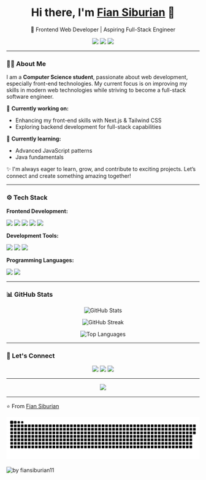 <!-- HEADER -->
<h1 align="center">Hi there, I'm <a href="https://yourwebsite.com" target="_blank">Fian Siburian</a> 👋</h1>

<p align="center">
  🚀 Frontend Web Developer | Aspiring Full-Stack Engineer  
</p>

<p align="center">
  <a href="https://linkedin.com/in/yourprofile" target="_blank"><img src="https://img.shields.io/badge/LinkedIn-0A66C2?style=for-the-badge&logo=linkedin&logoColor=white"/></a>
  <a href="https://twitter.com/yourprofile" target="_blank"><img src="https://img.shields.io/badge/Twitter-1DA1F2?style=for-the-badge&logo=twitter&logoColor=white"/></a>
  <a href="mailto:yourmail@gmail.com"><img src="https://img.shields.io/badge/Email-D14836?style=for-the-badge&logo=gmail&logoColor=white"/></a>
</p>

---

<!-- ABOUT ME -->
### 👨‍💻 About Me

I am a **Computer Science student**, passionate about web development, especially front-end technologies. My current focus is on improving my skills in modern web technologies while striving to become a full-stack software engineer.

🔭 **Currently working on:**  
- Enhancing my front-end skills with Next.js & Tailwind CSS  
- Exploring backend development for full-stack capabilities  

🌱 **Currently learning:**  
- Advanced JavaScript patterns  
- Java fundamentals  

✨ I'm always eager to learn, grow, and contribute to exciting projects. Let’s connect and create something amazing together!

---

<!-- TECH STACK -->
### ⚙️ Tech Stack

**Frontend Development:**  
<p>
  <img src="https://img.shields.io/badge/HTML-E34F26?style=for-the-badge&logo=html5&logoColor=white"/>
  <img src="https://img.shields.io/badge/CSS-1572B6?style=for-the-badge&logo=css3&logoColor=white"/>
  <img src="https://img.shields.io/badge/Tailwind_CSS-38B2AC?style=for-the-badge&logo=tailwind-css&logoColor=white"/>
  <img src="https://img.shields.io/badge/React.js-61DAFB?style=for-the-badge&logo=react&logoColor=black"/>
  <img src="https://img.shields.io/badge/Next.js-000000?style=for-the-badge&logo=nextdotjs&logoColor=white"/>
</p>

**Development Tools:**  
<p>
  <img src="https://img.shields.io/badge/Git-F05032?style=for-the-badge&logo=git&logoColor=white"/>
  <img src="https://img.shields.io/badge/Vercel-000000?style=for-the-badge&logo=vercel&logoColor=white"/>
  <img src="https://img.shields.io/badge/Android_Studio-3DDC84?style=for-the-badge&logo=android-studio&logoColor=white"/>
</p>

**Programming Languages:**  
<p>
  <img src="https://img.shields.io/badge/JavaScript-F7DF1E?style=for-the-badge&logo=javascript&logoColor=black"/>
  <img src="https://img.shields.io/badge/Java-007396?style=for-the-badge&logo=java&logoColor=white"/>
</p>

---

<!-- GITHUB STATS -->
### 📊 GitHub Stats  

<p align="center">
  <img src="https://github-readme-stats.vercel.app/api?username=fiansiburian11&show_icons=true&theme=radical&hide_border=true" alt="GitHub Stats"/>
</p>

<p align="center">
  <img src="https://github-readme-streak-stats.herokuapp.com/?user=fiansiburian11&theme=radical&hide_border=true" alt="GitHub Streak"/>
</p>

<p align="center">
  <img src="https://github-readme-stats.vercel.app/api/top-langs/?username=fiansiburian11&layout=compact&theme=radical&hide_border=true" alt="Top Languages"/>
</p>

---

<!-- CONNECT WITH ME -->
### 🤝 Let's Connect  

<p align="center">
  <a href="https://linkedin.com/in/firman-parulian-siburian-4416832b3/" target="_blank"><img src="https://img.shields.io/badge/LinkedIn-0A66C2?style=for-the-badge&logo=linkedin&logoColor=white"/></a>
 <a href="https://instagram.com/fiansiburian_" target="_blank"><img src="https://img.shields.io/badge/Instagram-E4405F?style=for-the-badge&logo=instagram&logoColor=white"/></a>
  <a href="mailto:bukanfirman11@gmail.com"><img src="https://img.shields.io/badge/Email-D14836?style=for-the-badge&logo=gmail&logoColor=white"/></a>
</p>

---

<!-- FUN FACT -->
<p align="center">
  <img src="https://readme-typing-svg.herokuapp.com?color=%23F7A41D&lines=Frontend+Developer;Aspiring+Full-Stack+Engineer;Passionate+Learner;Always+Improving" />
</p>

---

⭐️ From [Fian Siburian](https://github.com/YourUsername)

<!-- Snake graph -->
<div align="center">
  <picture>
    <source media="(prefers-color-scheme: dark)" srcset="https://github.com/fiansiburian11/fiansiburian11/blob/main/github-contribution-grid-snake-dark.svg" />
    <source media="(prefers-color-scheme: light), (prefers-color-scheme: no-preference)" srcset="https://github.com/fiansiburian11/fiansiburian11/blob/main/github-contribution-grid-snake.svg" />
    <img src="https://github.com/fiansiburian11/fiansiburian11/blob/main/github-contribution-grid-snake.svg" alt="github-snake" />
  </picture>
<!-- <h4> _generated with [Platane/snk](https://platane.me/snk/)_</h4> -->
</div>

<br>

<div align="left">
  <img src="https://github-readme-activity-graph.vercel.app/graph?username=fiansiburian11&theme=github-compact&radius=16" height="auto" alt="by fiansiburian11"/>
</div>
